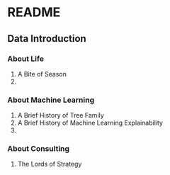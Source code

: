 # README

## Data Introduction

### About Life

1. A Bite of Season
2. 


### About Machine Learning

1. A Brief History of Tree Family
2. A Brief History of Machine Learning Explainability
3. 

### About Consulting

1. The Lords of Strategy
